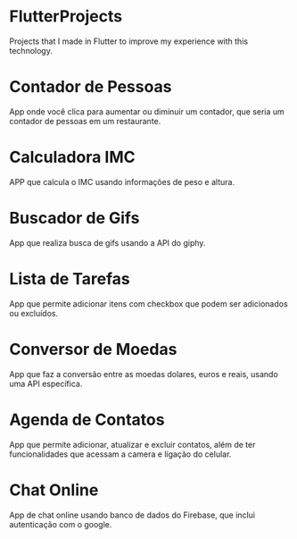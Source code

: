 # FlutterProjects
Projects that I made in Flutter to improve my experience with this technology.


# Contador de Pessoas
App onde você clica para aumentar ou diminuir um contador, que seria um contador de pessoas em um restaurante.

# Calculadora IMC
APP que calcula o IMC usando informações de peso e altura.

# Buscador de Gifs
App que realiza busca de gifs usando a API do giphy.

# Lista de Tarefas
App que permite adicionar itens com checkbox que podem ser adicionados ou excluídos.

# Conversor de Moedas
App que faz a conversão entre as moedas dolares, euros e reais, usando uma API específica.

# Agenda de Contatos
App que permite adicionar, atualizar e excluir contatos, além de ter funcionalidades que acessam a camera e ligação do celular.

# Chat Online
App de chat online usando banco de dados do Firebase, que inclui autenticação com o google.

